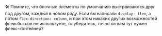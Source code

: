 ---
---

🛠 Помните, что блочные элементы по умолчанию выстраиваются друг под другом, каждый в новом ряду. Если вы написали `display: flex`, а потом `flex-direction: column`, и при этом никаких других возможностей флексбоксов не используете, то убедитесь, точно ли вам тут нужен флекс-контейнер?
